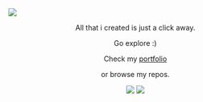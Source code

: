 
<img  src="https://github.com/reddyfede/reddyfede/assets/106488356/31669b05-869f-4ab4-8489-4ecf74a8cdf9">

<p align="center">All that i created is just a click away.</p>
<p align="center">Go explore :)</p>
<p align="center">Check my <a href='https://reddyfede.netlify.app/'>portfolio</a></p> 
<p align="center">or browse my repos.</p>

<p align="center">
  <img src="https://github-readme-stats.vercel.app/api?username=reddyfede&show_icons=true&theme=transparent">
  <img src="https://streak-stats.demolab.com/?user=reddyfede&theme=transparent&border_radius=4.5&date_format=j%20M%5B%20Y%5D&card_width=350">
</p>


